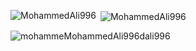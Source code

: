 <p><img align="left" src="https://github-readme-stats.vercel.app/api/top-langs?username=MohammedAli996&show_icons=true&locale=en&layout=compact" alt="MohammedAli996" /></p>

<p>&nbsp;<img align="center" src="https://github-readme-stats.vercel.app/api?username=MohammedAli996&show_icons=true&locale=en" alt="MohammedAli996" /></p>

<p><img align="center" src="https://github-readme-streak-stats.herokuapp.com/?user=MohammedAli996&" alt="mohammeMohammedAli996dali996" /></p>

